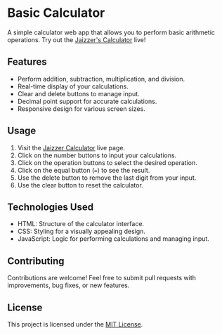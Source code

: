 # Basic Calculator

A simple calculator web app that allows you to perform basic arithmetic operations. Try out the [Jaizzer's Calculator](https://jaizzer.github.io/calculator/) live!

## Features

- Perform addition, subtraction, multiplication, and division.
- Real-time display of your calculations.
- Clear and delete buttons to manage input.
- Decimal point support for accurate calculations.
- Responsive design for various screen sizes.

## Usage

1. Visit the [Jaizzer Calculator](https://jaizzer.github.io/calculator/) live page.
2. Click on the number buttons to input your calculations.
3. Click on the operation buttons to select the desired operation.
4. Click on the equal button (`=`) to see the result.
5. Use the delete button to remove the last digit from your input.
6. Use the clear button to reset the calculator.

## Technologies Used

- HTML: Structure of the calculator interface.
- CSS: Styling for a visually appealing design.
- JavaScript: Logic for performing calculations and managing input.


## Contributing

Contributions are welcome! Feel free to submit pull requests with improvements, bug fixes, or new features.

## License

This project is licensed under the [MIT License](LICENSE).
